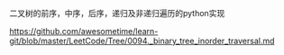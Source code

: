 二叉树的前序，中序，后序，递归及非递归遍历的python实现

https://github.com/awesometime/learn-git/blob/master/LeetCode/Tree/0094._binary_tree_inorder_traversal.md
